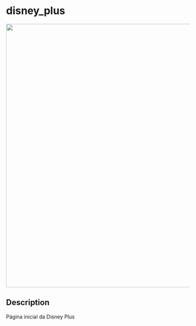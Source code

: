 # disney_plus

<p aling="center">
    <img width="720px" src="assets/disney.png">
</p>

## Description
Página inicial da Disney Plus
